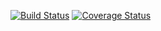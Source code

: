 [![Build Status](https://travis-ci.org/mokerova/123.svg?branch=master)](https://travis-ci.org/mokerova/123)
[![Coverage Status](https://coveralls.io/repos/github/mokerova/123/badge.svg?branch=master)](https://coveralls.io/github/mokerova/123?branch=master)

